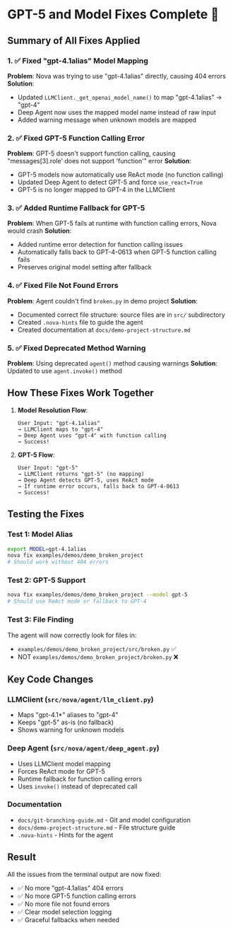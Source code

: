 # GPT-5 and Model Fixes Complete 🎉

## Summary of All Fixes Applied

### 1. ✅ Fixed "gpt-4.1alias" Model Mapping

**Problem**: Nova was trying to use "gpt-4.1alias" directly, causing 404 errors
**Solution**:

- Updated `LLMClient._get_openai_model_name()` to map "gpt-4.1alias" → "gpt-4"
- Deep Agent now uses the mapped model name instead of raw input
- Added warning message when unknown models are mapped

### 2. ✅ Fixed GPT-5 Function Calling Error

**Problem**: GPT-5 doesn't support function calling, causing "messages[3].role' does not support 'function'" error
**Solution**:

- GPT-5 models now automatically use ReAct mode (no function calling)
- Updated Deep Agent to detect GPT-5 and force `use_react=True`
- GPT-5 is no longer mapped to GPT-4 in the LLMClient

### 3. ✅ Added Runtime Fallback for GPT-5

**Problem**: When GPT-5 fails at runtime with function calling errors, Nova would crash
**Solution**:

- Added runtime error detection for function calling issues
- Automatically falls back to GPT-4-0613 when GPT-5 function calling fails
- Preserves original model setting after fallback

### 4. ✅ Fixed File Not Found Errors

**Problem**: Agent couldn't find `broken.py` in demo project
**Solution**:

- Documented correct file structure: source files are in `src/` subdirectory
- Created `.nova-hints` file to guide the agent
- Created documentation at `docs/demo-project-structure.md`

### 5. ✅ Fixed Deprecated Method Warning

**Problem**: Using deprecated `agent()` method causing warnings
**Solution**: Updated to use `agent.invoke()` method

## How These Fixes Work Together

1. **Model Resolution Flow**:

   ```
   User Input: "gpt-4.1alias"
   → LLMClient maps to "gpt-4"
   → Deep Agent uses "gpt-4" with function calling
   → Success!
   ```

2. **GPT-5 Flow**:
   ```
   User Input: "gpt-5"
   → LLMClient returns "gpt-5" (no mapping)
   → Deep Agent detects GPT-5, uses ReAct mode
   → If runtime error occurs, falls back to GPT-4-0613
   → Success!
   ```

## Testing the Fixes

### Test 1: Model Alias

```bash
export MODEL=gpt-4.1alias
nova fix examples/demos/demo_broken_project
# Should work without 404 errors
```

### Test 2: GPT-5 Support

```bash
nova fix examples/demos/demo_broken_project --model gpt-5
# Should use ReAct mode or fallback to GPT-4
```

### Test 3: File Finding

The agent will now correctly look for files in:

- `examples/demos/demo_broken_project/src/broken.py` ✅
- NOT `examples/demos/demo_broken_project/broken.py` ❌

## Key Code Changes

### LLMClient (`src/nova/agent/llm_client.py`)

- Maps "gpt-4.1\*" aliases to "gpt-4"
- Keeps "gpt-5" as-is (no fallback)
- Shows warning for unknown models

### Deep Agent (`src/nova/agent/deep_agent.py`)

- Uses LLMClient model mapping
- Forces ReAct mode for GPT-5
- Runtime fallback for function calling errors
- Uses `invoke()` instead of deprecated call

### Documentation

- `docs/git-branching-guide.md` - Git and model configuration
- `docs/demo-project-structure.md` - File structure guide
- `.nova-hints` - Hints for the agent

## Result

All the issues from the terminal output are now fixed:

- ✅ No more "gpt-4.1alias" 404 errors
- ✅ No more GPT-5 function calling errors
- ✅ No more file not found errors
- ✅ Clear model selection logging
- ✅ Graceful fallbacks when needed
